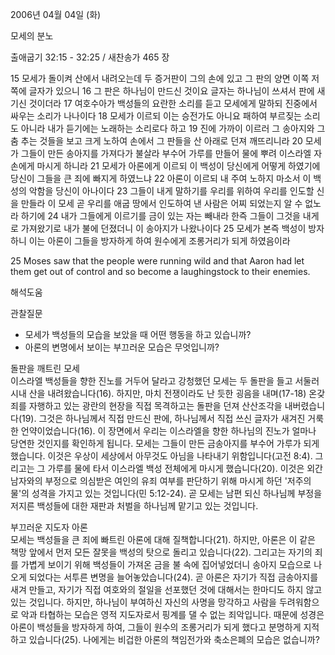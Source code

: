 2006년 04월 04일 (화)

모세의 분노



출애굽기 32:15 - 32:25 / 새찬송가 465 장


15 모세가 돌이켜 산에서 내려오는데 두 증거판이 그의 손에 있고 그 판의 양면 이쪽 저쪽에 글자가 있으니 16 그 판은 하나님이 만드신 것이요 글자는 하나님이 쓰셔서 판에 새기신 것이더라 17 여호수아가 백성들의 요란한 소리를 듣고 모세에게 말하되 진중에서 싸우는 소리가 나나이다 18 모세가 이르되 이는 승전가도 아니요 패하여 부르짖는 소리도 아니라 내가 듣기에는 노래하는 소리로다 하고 19 진에 가까이 이르러 그 송아지와 그 춤 추는 것들을 보고 크게 노하여 손에서 그 판들을 산 아래로 던져 깨뜨리니라 20 모세가 그들이 만든 송아지를 가져다가 불살라 부수어 가루를 만들어 물에 뿌려 이스라엘 자손에게 마시게 하니라 21 모세가 아론에게 이르되 이 백성이 당신에게 어떻게 하였기에 당신이 그들을 큰 죄에 빠지게 하였느냐 22 아론이 이르되 내 주여 노하지 마소서 이 백성의 악함을 당신이 아나이다 23 그들이 내게 말하기를 우리를 위하여 우리를 인도할 신을 만들라 이 모세 곧 우리를 애굽 땅에서 인도하여 낸 사람은 어찌 되었는지 알 수 없노라 하기에 24 내가 그들에게 이르기를 금이 있는 자는 빼내라 한즉 그들이 그것을 내게로 가져왔기로 내가 불에 던졌더니 이 송아지가 나왔나이다 25 모세가 본즉 백성이 방자하니 이는 아론이 그들을 방자하게 하여 원수에게 조롱거리가 되게 하였음이라  

25  Moses saw that the people were running wild and that Aaron had let them get out of control and so become a laughingstock to their enemies.

해석도움





관찰질문
- 모세가 백성들의 모습을 보았을 때 어떤 행동을 하고 있습니까? 
- 아론의 변명에서 보이는 부끄러운 모습은 무엇입니까?

돌판을 깨트린 모세  
이스라엘 백성들을 향한 진노를 거두어 달라고 강청했던 모세는 두 돌판을 들고 서둘러 시내 산을 내려왔습니다(16). 하지만, 마치 전쟁이라도 난 듯한 굉음을 내며(17-18) 온갖 죄를 자행하고 있는 광란의 현장을 직접 목격하고는 돌판을 던져 산산조각을 내버렸습니다(19). 그것은 하나님께서 직접 만드신 판에, 하나님께서 직접 쓰신 글자가 새겨진 거룩한 언약이었습니다(16). 이 장면에서 우리는 이스라엘을 향한 하나님의 진노가 얼마나 당연한 것인지를 확인하게 됩니다. 모세는 그들이 만든 금송아지를 부수어 가루가 되게 했습니다. 이것은 우상이 세상에서 아무것도 아님을 나타내기 위함입니다(고전 8:4). 그리고는 그 가루를 물에 타서 이스라엘 백성 전체에게 마시게 했습니다(20). 이것은 외간 남자와의 부정으로 의심받은 여인의 유죄 여부를 판단하기 위해 마시게 하던 '저주의 물'의 성격을 가지고 있는 것입니다(민 5:12-24). 곧 모세는 남편 되신 하나님께 부정을 저지른 백성들에 대한 재판과 처벌을 하나님께 맡기고 있는 것입니다. 

부끄러운 지도자 아론  
모세는 백성들을 큰 죄에 빠트린 아론에 대해 질책합니다(21). 하지만, 아론은 이 같은 책망 앞에서 먼저 모든 잘못을 백성의 탓으로 돌리고 있습니다(22). 그리고는 자기의 죄를 가볍게 보이기 위해 백성들이 가져온 금을 불 속에 집어넣었더니 송아지 모습으로 나오게 되었다는 서투른 변명을 늘어놓았습니다(24). 곧 아론은 자기가 직접 금송아지를 새겨 만들고, 자기가 직접 여호와의 절일을 선포했던 것에 대해서는 한마디도 하지 않고 있는 것입니다. 하지만, 하나님이 부여하신 자신의 사명을 망각하고 사람을 두려워함으로 악과 타협하는 모습은 영적 지도자로서 핑계를 댈 수 없는 죄악입니다. 때문에 성경은 아론이 백성들을 방자하게 하여, 그들이 원수의 조롱거리가 되게 했다고 분명하게 지적하고 있습니다(25). 나에게는 비겁한 아론의 책임전가와 축소은폐의 모습은 없습니까?